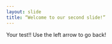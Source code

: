 ```yaml
---
layout: slide
title: “Welcome to our second slide!”
---
```

Your test!!
Use the left arrow to go back!

